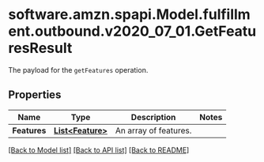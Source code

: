 # software.amzn.spapi.Model.fulfillment.outbound.v2020_07_01.GetFeaturesResult
The payload for the `getFeatures` operation.

## Properties

Name | Type | Description | Notes
------------ | ------------- | ------------- | -------------
**Features** | [**List&lt;Feature&gt;**](Feature.md) | An array of features. | 

[[Back to Model list]](../README.md#documentation-for-models) [[Back to API list]](../README.md#documentation-for-api-endpoints) [[Back to README]](../README.md)

